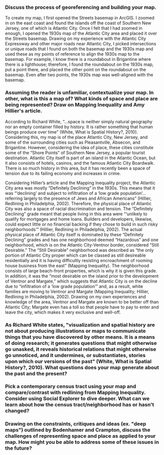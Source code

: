### Discuss the process of georeferencing and building your map.

To create my map, I first opened the Streets basemap in ArcGIS. I zoomed in on the east coast and found the islands off the coast of Southern New Jersey, one of which is Atlantic City. Once I felt that I had zoomed in enough, I opened the 1930s map of the Atlantic City area and placed it over the Streets basemap. Drawing on my experience with the Atlantic City Expressway and other major roads near Atlantic City, I picked intersections or unique roads that I found on both the basemap and the 1930s map and used these as my points of reference to align the 1930s map to the basemap. For example, I know there is a roundabout in Brigantine where there is a lighthouse; therefore, I found the roundabout on the 1930s map, put a point there, and placed the other point on the roundabout on the basemap. Even after two points, the 1930s map was well-aligned with the basemap.

### Assuming the reader is unfamiliar, contextualize your map. In other, what is this a map of? What kinds of space and place are being represented? Draw on Mapping Inequality and Amy Hillier's article.

According to Richard White, “…space is neither simply natural geography nor an empty container filled by history. It is rather something that human beings produce over time” (White, What is Spatial History?, 2010). Considering this, my map is of the place Atlantic City, New Jersey, and some of the surrounding cities such as Pleasantville, Absecon, and Brigantine. However, considering the idea of place, these cities constitute some of the “Shore Points” of Southern New Jersey, a popular tourist destination. Atlantic City itself is part of an island in the Atlantic Ocean, but it also consists of hotels, casinos, and the famous Atlantic City Boardwalk. There is so much history in this area, but it has recently been a space of tension due to its failing economy and increases in crime.

Considering Hillier’s article and the Mapping Inequality project, the Atlantic City area was mostly “Definitely Declining” in the 1930s. This means that it was “‘declining’ and subject to infiltration of a ‘low grade population’…referring largely to the presence of Jews and African Americans” (Hillier, Redlining in Philadelphia, 2002). Therefore, the physical place of Atlantic City was also a space of racial discrimination and tension. The “Definitely Declining” grade meant that people living in this area were “‘unlikely to qualify for mortgages and home loans. Builders and developers, likewise, could expect little or no financial backing if they chose to build in such risky neighborhoods’” (Hillier, Redlining in Philadelphia, 2002). The actual physical place of Atlantic City itself is dominated by these “Definitely Declining” grades and has one neighborhood deemed “Hazardous” and one neighborhood, which is on the Atlantic City-Ventnor border, considered “Still Desirable.” The “Still Desirable” neighborhood was described as “the only portion of Atlantic City proper which can be classed as still desireable residentially and it is having difficultly resisting encroachment of rooming house business from the east” (Mapping Inequality). The neighborhood consists of large beach-front properties, which is why it is given this grade. In addition, it was the “most desirable on the island prior to the development of Ventnor and Margate,” which suggests that Atlantic City is on the decline due to “infiltration of a ‘low grade population’” and, as a result, white families are moving to Ventnor and Margate (Mapping Inequality; Hillier, Redlining in Philadelphia, 2002). Drawing on my own experiences and knowledge of the area, Ventnor and Margate are known to be better off than Atlantic City; Margate even has a toll so that people have to pay to enter and leave the city, which makes it very exclusive and well-off.

### As Richard White states, "visualization and spatial history are not about producing illustrations or maps to communicate things that you have discovered by other means. It is a means of doing research; it generates questions that might otherwise go unasked, it reveals historical relations that might otherwise go unnoticed, and it undermines, or substantiates, stories upon which our versions of the past" (White, What is Spatial History?, 2010). What questions does your map generate about the past and the present?

### Pick a contemporary census tract using your map and compare/contrast with redlining from Mapping Inequality. Consider using Social Explorer to dive deeper. What can we learn about how the census tract/neighborhood has or hasn't changed?

### Drawing on the constraints, critiques and ideas (ex. "deep maps") outlined by Bodenhamer and Crampton, discuss the challenges of representing space and place as applied to your map. How might you be able to address some of these issues in the future?
